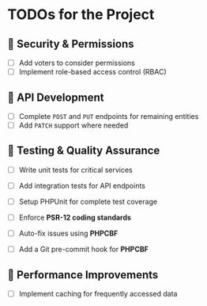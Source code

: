# TODOs for the Project

## 🔹 Security & Permissions
- [ ] Add voters to consider permissions  
- [ ] Implement role-based access control (RBAC)  

## 🔹 API Development
- [ ] Complete `POST` and `PUT` endpoints for remaining entities  
- [ ] Add `PATCH` support where needed  

## 🔹 Testing & Quality Assurance
- [ ] Write unit tests for critical services  
- [ ] Add integration tests for API endpoints  
- [ ] Setup PHPUnit for complete test coverage 
- [ ] Enforce **PSR-12 coding standards**  
- [ ] Auto-fix issues using **PHPCBF**
- [ ] Add a Git pre-commit hook for **PHPCBF**


## 🔹 Performance Improvements
- [ ] Implement caching for frequently accessed data  
